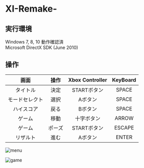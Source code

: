 # XI-Remake-

## 実行環境

Windows 7, 8, 10 動作確認済  
Microsoft DirectX SDK (June 2010)


## 操作

|画面|操作|Xbox Controller|KeyBoard|
|:---:|:---:|:---:|:---:|
|タイトル|決定|STARTボタン|SPACE|
|モードセレクト|選択 |Aボタン|SPACE|
|ハイスコア|戻る|Bボタン|SPACE|
|ゲーム|移動|十字ボタン|ARROW| 
|ゲーム|ポーズ|STARTボタン|ESCAPE| 
|リザルト|進む|Aボタン|ENTER| 	


![menu](https://user-images.githubusercontent.com/9031790/98631406-b5459180-2360-11eb-93f0-fc8f82cdd60f.png)

![game](https://user-images.githubusercontent.com/9031790/98631404-b4146480-2360-11eb-929d-98bb6814df36.png)
